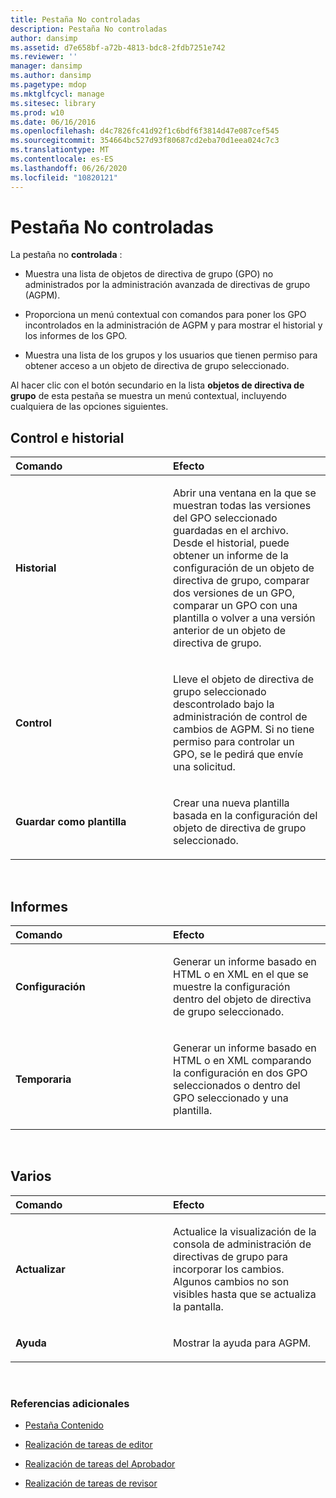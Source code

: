 ```yaml
---
title: Pestaña No controladas
description: Pestaña No controladas
author: dansimp
ms.assetid: d7e658bf-a72b-4813-bdc8-2fdb7251e742
ms.reviewer: ''
manager: dansimp
ms.author: dansimp
ms.pagetype: mdop
ms.mktglfcycl: manage
ms.sitesec: library
ms.prod: w10
ms.date: 06/16/2016
ms.openlocfilehash: d4c7826fc41d92f1c6bdf6f3814d47e087cef545
ms.sourcegitcommit: 354664bc527d93f80687cd2eba70d1eea024c7c3
ms.translationtype: MT
ms.contentlocale: es-ES
ms.lasthandoff: 06/26/2020
ms.locfileid: "10820121"
---
```

# Pestaña No controladas


La pestaña no **controlada** :

-   Muestra una lista de objetos de directiva de grupo (GPO) no administrados por la administración avanzada de directivas de grupo (AGPM).

-   Proporciona un menú contextual con comandos para poner los GPO incontrolados en la administración de AGPM y para mostrar el historial y los informes de los GPO.

-   Muestra una lista de los grupos y los usuarios que tienen permiso para obtener acceso a un objeto de directiva de grupo seleccionado.

Al hacer clic con el botón secundario en la lista **objetos de directiva de grupo** de esta pestaña se muestra un menú contextual, incluyendo cualquiera de las opciones siguientes.

## Control e historial


<table>
<colgroup>
<col width="50%" />
<col width="50%" />
</colgroup>
<thead>
<tr class="header">
<th align="left">Comando</th>
<th align="left">Efecto</th>
</tr>
</thead>
<tbody>
<tr class="odd">
<td align="left"><p><strong>Historial</strong></p></td>
<td align="left"><p>Abrir una ventana en la que se muestran todas las versiones del GPO seleccionado guardadas en el archivo. Desde el historial, puede obtener un informe de la configuración de un objeto de directiva de grupo, comparar dos versiones de un GPO, comparar un GPO con una plantilla o volver a una versión anterior de un objeto de directiva de grupo.</p></td>
</tr>
<tr class="even">
<td align="left"><p><strong>Control</strong></p></td>
<td align="left"><p>Lleve el objeto de directiva de grupo seleccionado descontrolado bajo la administración de control de cambios de AGPM. Si no tiene permiso para controlar un GPO, se le pedirá que envíe una solicitud.</p></td>
</tr>
<tr class="odd">
<td align="left"><p><strong>Guardar como plantilla</strong></p></td>
<td align="left"><p>Crear una nueva plantilla basada en la configuración del objeto de directiva de grupo seleccionado.</p></td>
</tr>
</tbody>
</table>

 

## Informes


<table>
<colgroup>
<col width="50%" />
<col width="50%" />
</colgroup>
<thead>
<tr class="header">
<th align="left">Comando</th>
<th align="left">Efecto</th>
</tr>
</thead>
<tbody>
<tr class="odd">
<td align="left"><p><strong>Configuración</strong></p></td>
<td align="left"><p>Generar un informe basado en HTML o en XML en el que se muestre la configuración dentro del objeto de directiva de grupo seleccionado.</p></td>
</tr>
<tr class="even">
<td align="left"><p><strong>Temporaria</strong></p></td>
<td align="left"><p>Generar un informe basado en HTML o en XML comparando la configuración en dos GPO seleccionados o dentro del GPO seleccionado y una plantilla.</p></td>
</tr>
</tbody>
</table>

 

## Varios


<table>
<colgroup>
<col width="50%" />
<col width="50%" />
</colgroup>
<thead>
<tr class="header">
<th align="left">Comando</th>
<th align="left">Efecto</th>
</tr>
</thead>
<tbody>
<tr class="odd">
<td align="left"><p><strong>Actualizar</strong></p></td>
<td align="left"><p>Actualice la visualización de la consola de administración de directivas de grupo para incorporar los cambios. Algunos cambios no son visibles hasta que se actualiza la pantalla.</p></td>
</tr>
<tr class="even">
<td align="left"><p><strong>Ayuda</strong></p></td>
<td align="left"><p>Mostrar la ayuda para AGPM.</p></td>
</tr>
</tbody>
</table>

 

### Referencias adicionales

-   [Pestaña Contenido](contents-tab.md)

-   [Realización de tareas de editor](performing-editor-tasks.md)

-   [Realización de tareas del Aprobador](performing-approver-tasks.md)

-   [Realización de tareas de revisor](performing-reviewer-tasks.md)

 

 





